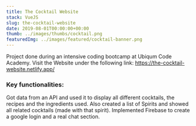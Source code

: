 ```yaml
---
title: The Cocktail Website
stack: VueJS
slug: the-cocktail-website
date: 2019-08-01T00:00:00+00:00
thumb: ../images/thumbs/cocktail.png
featuredImg: ../images/featured/cocktail-banner.png
---
```


Project done during an intensive coding bootcamp at Ubiqum Code Academy. Visit the Website under the following link:
https://the-cocktail-website.netlify.app/

### Key functionalities:

Got data from an API and used it to display all different cocktails, the recipes and the ingredients used. Also created a list of Spirits and showed all related cocktails (made with that spirit).
Implemented Firebase to create a google login and a real chat section.
